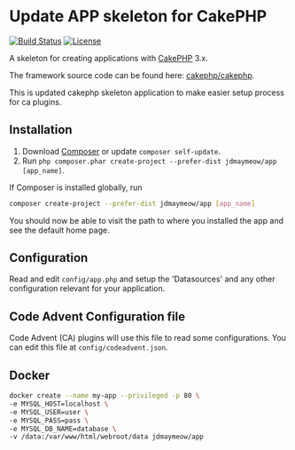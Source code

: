# Update APP skeleton for CakePHP

[![Build Status](https://img.shields.io/travis/cakephp/app/master.svg?style=flat-square)](https://travis-ci.org/cakephp/app)
[![License](https://img.shields.io/packagist/l/cakephp/app.svg?style=flat-square)](https://packagist.org/packages/cakephp/app)

A skeleton for creating applications with [CakePHP](http://cakephp.org) 3.x.

The framework source code can be found here: [cakephp/cakephp](https://github.com/cakephp/cakephp).

This is updated cakephp skeleton application to make easier setup process for ca plugins.

## Installation

1. Download [Composer](http://getcomposer.org/doc/00-intro.md) or update `composer self-update`.
2. Run `php composer.phar create-project --prefer-dist jdmaymeow/app [app_name]`.

If Composer is installed globally, run
```bash
composer create-project --prefer-dist jdmaymeow/app [app_name]
```

You should now be able to visit the path to where you installed the app and see the default home page.

## Configuration

Read and edit `config/app.php` and setup the 'Datasources' and any other
configuration relevant for your application.

## Code Advent Configuration file

Code Advent (CA) plugins will use this file to read some configurations. You can edit this file at `config/codeadvent.json`.

## Docker

```bash
docker create --name my-app --privileged -p 80 \
-e MYSQL_HOST=localhost \
-e MYSQL_USER=user \
-e MYSQL_PASS=pass \
-e MYSQL_DB_NAME=database \
-v /data:/var/www/html/webroot/data jdmaymeow/app
```

